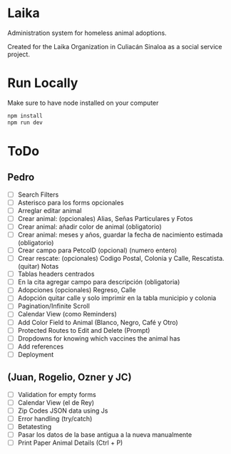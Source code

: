 # Laika

Administration system for homeless animal adoptions.

Created for the Laika Organization in Culiacán Sinaloa as a social service project.

# Run Locally

Make sure to have node installed on your computer

```bash
npm install
npm run dev
```

# ToDo

## Pedro

- [ ] Search Filters
- [ ] Asterisco para los forms opcionales
- [ ] Arreglar editar animal
- [ ] Crear animal: (opcionales) Alias, Señas Particulares y Fotos
- [ ] Crear animal: añadir color de animal (obligatorio)
- [ ] Crear animal: meses y años, guardar la fecha de nacimiento estimada (obligatorio)
- [ ] Crear campo para PetcoID (opcional) (numero entero)
- [ ] Crear rescate: (opcionales) Codigo Postal, Colonia y Calle, Rescatista. (quitar) Notas
- [ ] Tablas headers centrados
- [ ] En la cita agregar campo para descripción (obligatoria)
- [ ] Adopciones (opcionales) Regreso, Calle
- [ ] Adopción quitar calle y solo imprimir en la tabla municipio y colonia
- [ ] Pagination/Infinite Scroll
- [ ] Calendar View (como Reminders)
- [ ] Add Color Field to Animal (Blanco, Negro, Café y Otro)
- [ ] Protected Routes to Edit and Delete (Prompt)
- [ ] Dropdowns for knowing which vaccines the animal has
- [ ] Add references
- [ ] Deployment

## (Juan, Rogelio, Ozner y JC)

- [ ] Validation for empty forms
- [ ] Calendar View (el de Rey)
- [ ] Zip Codes JSON data using Js
- [ ] Error handling (try/catch)
- [ ] Betatesting
- [ ] Pasar los datos de la base antigua a la nueva manualmente
- [ ] Print Paper Animal Details (Ctrl + P)
